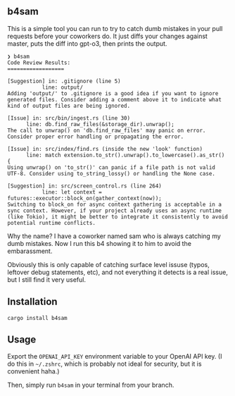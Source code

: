 ## b4sam

This is a simple tool you can run to try to catch dumb mistakes in your pull requests before your coworkers do. It just diffs your changes against master, puts the diff into gpt-o3, then prints the output.

```
❯ b4sam
Code Review Results:
==================

[Suggestion] in: .gitignore (line 5)
           line: output/
Adding 'output/' to .gitignore is a good idea if you want to ignore generated files. Consider adding a comment above it to indicate what kind of output files are being ignored.

[Issue] in: src/bin/ingest.rs (line 30)
      line: db.find_raw_files(&storage_dir).unwrap();
The call to unwrap() on 'db.find_raw_files' may panic on error. Consider proper error handling or propagating the error.

[Issue] in: src/index/find.rs (inside the new 'look' function)
      line: match extension.to_str().unwrap().to_lowercase().as_str() {
Using unwrap() on 'to_str()' can panic if a file path is not valid UTF-8. Consider using to_string_lossy() or handling the None case.

[Suggestion] in: src/screen_control.rs (line 264)
           line: let context = futures::executor::block_on(gather_context(now));
Switching to block_on for async context gathering is acceptable in a sync context. However, if your project already uses an async runtime (like Tokio), it might be better to integrate it consistently to avoid potential runtime conflicts.
```

Why the name? I have a coworker named sam who is always catching my dumb mistakes. Now I run this b4 showing it to him to avoid the embarassment.

Obviously this is only capable of catching surface level issuse (typos, leftover debug statements, etc), and not everything it detects is a real issue, but I still find it very useful.

## Installation

```
cargo install b4sam
```

## Usage

Export the `OPENAI_API_KEY` environment variable to your OpenAI API key. (I do this in `~/.zshrc`, which is probably not ideal for security, but it is convenient haha.)

Then, simply run `b4sam` in your terminal from your branch.

